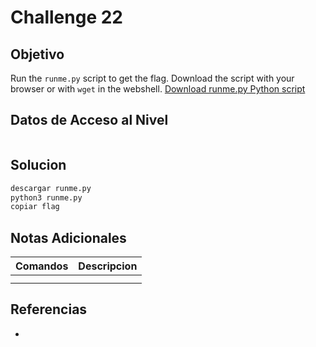 # Challenge 22
## Objetivo
Run the `runme.py` script to get the flag. Download the script with your browser or with `wget` in the webshell. [Download runme.py Python script](https://artifacts.picoctf.net/c/34/runme.py)
## Datos de Acceso al Nivel
```
```
## Solucion
```Bash
descargar runme.py
python3 runme.py
copiar flag
```
## Notas Adicionales
|**Comandos**|**Descripcion**|
|--------|-------------|
|||
|||
## Referencias
* 